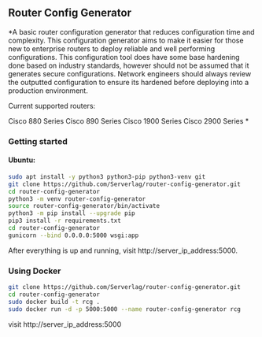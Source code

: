 ## Router Config Generator

*A basic router configuration generator that reduces configuration time and complexity.
This configuration generator aims to make it easier for those new to enterprise routers to deploy reliable and well performing configurations.
This configuration tool does have some base hardening done based on industry standards, however should not be assumed that it generates secure configurations.
Network engineers should always review the outputted configuration to ensure its hardened before deploying into a production environment.

Current supported routers:

Cisco 880 Series
Cisco 890 Series
Cisco 1900 Series
Cisco 2900 Series
*

### Getting started
#### Ubuntu:
```sh
sudo apt install -y python3 python3-pip python3-venv git
git clone https://github.com/Serverlag/router-config-generator.git
cd router-config-generator
python3 -m venv router-config-generator
source router-config-generator/bin/activate
python3 -m pip install --upgrade pip
pip3 install -r requirements.txt
cd router-config-generator
gunicorn --bind 0.0.0.0:5000 wsgi:app
```

After everything is up and running, visit http://server_ip_address:5000.

### Using Docker

```sh
git clone https://github.com/Serverlag/router-config-generator.git
cd router-config-generator
sudo docker build -t rcg .
sudo docker run -d -p 5000:5000 --name router-config-generator rcg
```

visit http://server_ip_address:5000